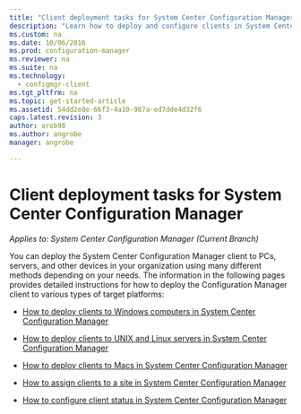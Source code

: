 ```yaml
---
title: "Client deployment tasks for System Center Configuration Manager | Microsoft Docs"
description: "Learn how to deploy and configure clients in System Center Configuration Manager."
ms.custom: na
ms.date: 10/06/2016
ms.prod: configuration-manager
ms.reviewer: na
ms.suite: na
ms.technology:
  - configmgr-client
ms.tgt_pltfrm: na
ms.topic: get-started-article
ms.assetid: 54dd2e8e-66f3-4a10-987a-ed7dde4d32f6
caps.latest.revision: 3
author: arob98
ms.author: angrobe
manager: angrobe

---
```

# Client deployment tasks for System Center Configuration Manager

*Applies to: System Center Configuration Manager (Current Branch)*

You can deploy  the System Center Configuration Manager client to PCs, servers, and other devices in your organization using many different methods depending on your needs. The information in the following pages provides detailed instructions for how to deploy the Configuration Manager client to various types of target platforms:  

-   [How to deploy clients to Windows computers in System Center Configuration Manager](../../../core/clients/deploy/deploy-clients-to-windows-computers.md)  

-   [How to deploy clients to UNIX and Linux servers in System Center Configuration Manager](../../../core/clients/deploy/deploy-clients-to-unix-and-linux-servers.md)  

-   [How to deploy clients to Macs in System Center Configuration Manager](../../../core/clients/deploy/deploy-clients-to-macs.md)  

-   [How to assign clients to a site in System Center Configuration Manager](../../../core/clients/deploy/assign-clients-to-a-site.md)  

-   [How to configure client status in System Center Configuration Manager](../../../core/clients/deploy/configure-client-status.md)  
